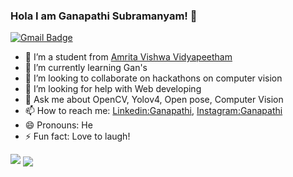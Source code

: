 ### Hola I am Ganapathi Subramanyam! 👋
[![Gmail Badge](https://img.shields.io/badge/-jayam.ganapathi12@gmail.com-c14438?style=flat-square&logo=Gmail&logoColor=white&link=mailto:jayam.ganapathi12@gmail.com)](mailto:jayam.ganapathi12@gmail.com)



- 🔭 I’m a student from [Amrita Vishwa Vidyapeetham](https://admissions.amrita.edu/btech/?utm_source=google&utm_medium=Search&utm_campaign=Btech2020Google&gclid=Cj0KCQjw1qL6BRCmARIsADV9JtYZjIYoC3bvmnVm0CcAIELrk65rnCv8XxFVWvOku7s4RTt0qsaUQeEaAteOEALw_wcB)
- 🌱 I’m currently learning Gan's
- 👯 I’m looking to collaborate on hackathons on computer vision 
- 🤔 I’m looking for help with Web developing 
- 💬 Ask me about OpenCV, Yolov4, Open pose, Computer Vision 
- 📫 How to reach me: [Linkedin:Ganapathi](https://www.linkedin.com/in/ganapathi-subramanyam-jayam-2801801b5/), [Instagram:Ganapathi](https://www.instagram.com/ganapathi_subbu/?hl=en)
- 😄 Pronouns: He
- ⚡ Fun fact: Love to laugh!

<img src="https://github-readme-stats.vercel.app/api?username=ganapathi12&&show_icons=true&title_color=ffffff&icon_color=bb2acf&text_color=daf7dc&bg_color=191919">


  <img align="center" src="https://github-readme-stats.vercel.app/api/top-langs/?username=ganapathi12&layout=compact&theme=radical" />


